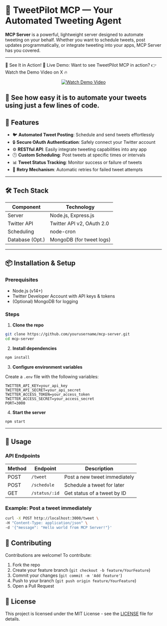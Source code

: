 
# 🤖 TweetPilot MCP — Your Automated Tweeting Agent

**MCP Server** is a powerful, lightweight server designed to automate tweeting on your behalf. Whether you want to schedule tweets, post updates programmatically, or integrate tweeting into your apps, MCP Server has you covered.

---
🚀 See It in Action!
🎥 Live Demo: Want to see TweetPilot MCP in action?
👉 Watch the Demo Video on X 🔥

<div align="center"> <a href="https://x.com/CyberSleuth24/status/1913174428017455132" target="_blank"> <img src="https://img.shields.io/badge/▶%20Watch-Demo%20Video-informational?style=for-the-badge&logo=twitter&color=1DA1F2" alt="Watch Demo Video"> </a> </div>

🔧 See how easy it is to automate your tweets using just a few lines of code.
---

## 🚀 Features

- 🐦 **Automated Tweet Posting**: Schedule and send tweets effortlessly  
- 🔒 **Secure OAuth Authentication**: Safely connect your Twitter account  
- ⚙️ **RESTful API**: Easily integrate tweeting capabilities into any app  
- 🕒 **Custom Scheduling**: Post tweets at specific times or intervals  
- 📊 **Tweet Status Tracking**: Monitor success or failure of tweets  
- 🔄 **Retry Mechanism**: Automatic retries for failed tweet attempts

---

## 🛠️ Tech Stack

| Component       | Technology               |
|-----------------|--------------------------|
| Server          | Node.js, Express.js      |
| Twitter API     | Twitter API v2, OAuth 2.0|
| Scheduling      | node-cron                |
| Database (Opt.) | MongoDB (for tweet logs) |

---

## 📦 Installation & Setup

### Prerequisites

- Node.js (v14+)  
- Twitter Developer Account with API keys & tokens  
- (Optional) MongoDB for logging

### Steps

1. **Clone the repo**

```bash
git clone https://github.com/yourusername/mcp-server.git
cd mcp-server
````

2. **Install dependencies**

```bash
npm install
```

3. **Configure environment variables**

Create a `.env` file with the following variables:

```env
TWITTER_API_KEY=your_api_key
TWITTER_API_SECRET=your_api_secret
TWITTER_ACCESS_TOKEN=your_access_token
TWITTER_ACCESS_SECRET=your_access_secret
PORT=3000
```

4. **Start the server**

```bash
npm start
```

---

## 🧩 Usage

### API Endpoints

| Method | Endpoint      | Description                  |
| ------ | ------------- | ---------------------------- |
| POST   | `/tweet`      | Post a new tweet immediately |
| POST   | `/schedule`   | Schedule a tweet for later   |
| GET    | `/status/:id` | Get status of a tweet by ID  |

### Example: Post a tweet immediately

```bash
curl -X POST http://localhost:3000/tweet \
-H "Content-Type: application/json" \
-d '{"message": "Hello world from MCP Server!"}'
```



## 🤝 Contributing

Contributions are welcome! To contribute:

1. Fork the repo
2. Create your feature branch (`git checkout -b feature/YourFeature`)
3. Commit your changes (`git commit -m 'Add feature'`)
4. Push to your branch (`git push origin feature/YourFeature`)
5. Open a Pull Request

## 📜 License

This project is licensed under the MIT License - see the [LICENSE](LICENSE) file for details.

